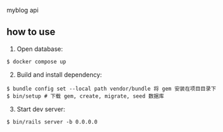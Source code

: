 myblog api

## how to use

1. Open database:

```
$ docker compose up
```

2. Build and install dependency:

```
$ bundle config set --local path vendor/bundle 将 gem 安装在项目目录下
$ bin/setup # 下载 gem, create, migrate, seed 数据库
```

3. Start dev server:

```
$ bin/rails server -b 0.0.0.0
```